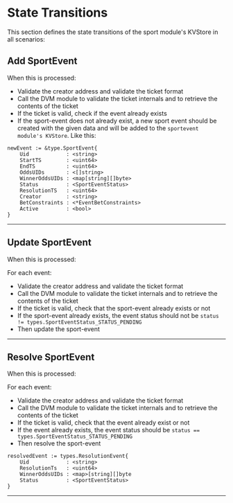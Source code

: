 # **State Transitions**

This section defines the state transitions of the sport module's KVStore in all scenarios:

## **Add SportEvent**

When this is processed:

- Validate the creator address and validate the ticket format
- Call the DVM module to validate the ticket internals and to retrieve the 
  contents of the ticket
- If the ticket is valid, check if the event already exists
- If the sport-event does not already exist, a new sport event should be 
  created with the given data and will be added to the `sportevent module's KVStore`. Like this:

```
newEvent := &type.SportEvent{
	Uid            : <string>
	StartTS        : <uint64>
	EndTS          : <uint64>
	OddsUIDs       : <[]string>
	WinnerOddsUIDs : <map[string][]byte>
	Status         : <SportEventStatus>
	ResolutionTS   : <uint64>
	Creator        : <string>
	BetConstraints : <*EventBetConstraints>
	Active         : <bool>
}
```
---

## **Update SportEvent**

When this is processed:

For each event:
- Validate the creator address and validate the ticket format
- Call the DVM module to validate the ticket internals and to retrieve the 
  contents of the ticket
- If the ticket is valid, check that the sport-event already exists or not
- If the sport-event already exists, the event status should not be
  ```status != types.SportEventStatus_STATUS_PENDING```
- Then update the sport-event

---

## **Resolve SportEvent**

When this is processed:

For each event:
- Validate the creator address and validate the ticket format
- Call the DVM module to validate the ticket internals and to retrieve the 
  contents of the ticket
- If the ticket is valid, check that the event already exist or not
- If the event already exists, the event status should be
  ```status == types.SportEventStatus_STATUS_PENDING```
- Then resolve the sport-event

```
resolvedEvent := types.ResolutionEvent{
	Uid            : <string>
	ResolutionTs   : <uint64>
	WinnerOddsUIDs : <map>[string][]byte
	Status         : <SportEventStatus>
}
```

---
